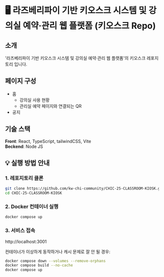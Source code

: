# 🖥️ 라즈베리파이 기반 키오스크 시스템 및 강의실 예약·관리 웹 플랫폼 (키오스크 Repo)

## 소개

'라즈베리파이 기반 키오스크 시스템 및 강의실 예약·관리 웹 플랫폼'의 키오스크 레포지토리 입니다.

## 페이지 구성

- 홈
  - 강의실 사용 현황
  - 관리실 예약 페이지와 연결되는 QR
- 공지

## 기술 스택

**Front**: React, TypeScript, tailwindCSS, Vite  
**Beckend**: Node JS


## 💡 실행 방법 안내

### 1. 레포지토리 클론

```bash
git clone https://github.com/kw-chi-community/CHIC-25-CLASSROOM-KIOSK.git
cd CHIC-25-CLASSROOM-KIOSK
```

### 2. Docker 컨테이너 실행

```bash
docker compose up
```

### 3. 서비스 접속

http://localhost:3001

컨테이너가 이상하게 동작하거나 캐시 문제로 잘 안 될 경우:
```bash
docker compose down --volumes --remove-orphans
docker compose build --no-cache
docker compose up
```
